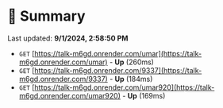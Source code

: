 # 📖 Summary
Last updated: **9/1/2024, 2:58:50 PM**

- `GET` [https://talk-m6gd.onrender.com/umar](https://talk-m6gd.onrender.com/umar) - **Up** (260ms)
- `GET` [https://talk-m6gd.onrender.com/9337](https://talk-m6gd.onrender.com/9337) - **Up** (184ms)
- `GET` [https://talk-m6gd.onrender.com/umar920](https://talk-m6gd.onrender.com/umar920) - **Up** (169ms)
